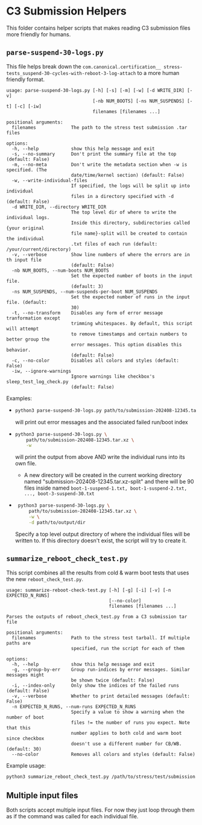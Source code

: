 # C3 Submission Helpers

This folder contains helper scripts that makes reading C3
submission files more friendly for humans.

## `parse-suspend-30-logs.py`

This file helps break down the `com.canonical.certification__
stress-tests_suspend-30-cycles-with-reboot-3-log-attach`
to a more human friendly format.

<!-- markdownlint-disable MD013 -->

```plaintext
usage: parse-suspend-30-logs.py [-h] [-s] [-m] [-w] [-d WRITE_DIR] [-v]
                                [-nb NUM_BOOTS] [-ns NUM_SUSPENDS] [-t] [-c] [-iw]
                                filenames [filenames ...]

positional arguments:
  filenames             The path to the stress test submission .tar files

options:
  -h, --help            show this help message and exit
  -s, --no-summary      Don't print the summary file at the top (default: False)
  -m, --no-meta         Don't write the metadata section when -w is specified. (The
                        date/time/kernel section) (default: False)
  -w, --write-individual-files
                        If specified, the logs will be split up into individual
                        files in a directory specified with -d (default: False)
  -d WRITE_DIR, --directory WRITE_DIR
                        The top level dir of where to write the individual logs.
                        Inside this directory, subdirectories called {your original
                        file name}-split will be created to contain the individual
                        .txt files of each run (default: /your/current/directory)
  -v, --verbose         Show line numbers of where the errors are in th input file
                        (default: False)
  -nb NUM_BOOTS, --num-boots NUM_BOOTS
                        Set the expected number of boots in the input file.
                        (default: 3)
  -ns NUM_SUSPENDS, --num-suspends-per-boot NUM_SUSPENDS
                        Set the expected number of runs in the input file. (default:
                        30)
  -t, --no-transform    Disables any form of error message tranformation except
                        trimming whitespaces. By default, this script will attempt
                        to remove timestamps and certain numbers to better group the
                        error messages. This option disables this behavior.
                        (default: False)
  -c, --no-color        Disables all colors and styles (default: False)
  -iw, --ignore-warnings
                        Ignore warnings like checkbox's sleep_test_log_check.py
                        (default: False)

```

<!-- markdownlint-enable MD013 -->

Examples:

- ```bash
  python3 parse-suspend-30-logs.py path/to/submission-202408-12345.tar.xz
  ```

  will print out error messages and the associated failed run/boot index

- ```bash
  python3 parse-suspend-30-logs.py \
      path/to/submission-202408-12345.tar.xz \
      -w
  ```

  will print the output from above AND write the individual runs into its own
  file.

  - A new directory will be created in the current working directory named
    "submission-202408-12345.tar.xz-split" and there will be
    90 files inside named `boot-1-suspend-1.txt, boot-1-suspend-2.txt, ..., boot-3-suspend-30.txt`

- ```bash
   python3 parse-suspend-30-logs.py \
       path/to/submission-202408-12345.tar.xz \
       -w \
       -d path/to/output/dir
  ```

  Specify a top level output directory of
  where the individual files will be written to.
  If this directory doesn't exist, the script will try to create it.

## `summarize_reboot_check_test.py`

This script combines all the results from cold & warm boot tests that uses the
new `reboot_check_test.py`.

<!-- markdownlint-disable MD013 -->

```plaintext
usage: summarize-reboot-check-test.py [-h] [-g] [-i] [-v] [-n EXPECTED_N_RUNS]
                                      [--no-color]
                                      filenames [filenames ...]

Parses the outputs of reboot_check_test.py from a C3 submission tar file

positional arguments:
  filenames             Path to the stress test tarball. If multiple paths are
                        specified, run the script for each of them

options:
  -h, --help            show this help message and exit
  -g, --group-by-err    Group run-indices by error messages. Similar messages might
                        be shown twice (default: False)
  -i, --index-only      Only show the indices of the failed runs (default: False)
  -v, --verbose         Whether to print detailed messages (default: False)
  -n EXPECTED_N_RUNS, --num-runs EXPECTED_N_RUNS
                        Specify a value to show a warning when the number of boot
                        files != the number of runs you expect. Note that this
                        number applies to both cold and warm boot since checkbox
                        doesn't use a different number for CB/WB. (default: 30)
  --no-color            Removes all colors and styles (default: False)

```

<!-- markdownlint-enable MD013 -->

Example usage:

```bash
python3 summarize_reboot_check_test.py /path/to/stress/test/submission.tar.xz
```

## Multiple input files

Both scripts accept multiple input files.
For now they just loop through them as if
the command was called for each individual file.
